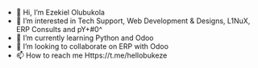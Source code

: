- 👋 Hi, I’m Ezekiel Olubukola
- 👀 I’m interested in Tech Support, Web Development & Designs, L1NuX, ERP Consults and pY+#0^
- 🌱 I’m currently learning Python and Odoo
- 💞️ I’m looking to collaborate on ERP with Odoo
- 📫 How to reach me Https://t.me/hellobukeze
